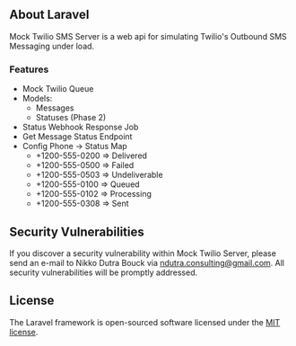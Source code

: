 
## About Laravel

Mock Twilio SMS Server is a web api for simulating Twilio's Outbound SMS Messaging under load.


### Features

- Mock Twilio Queue
- Models:
  - Messages
  - Statuses (Phase 2)
- Status Webhook Response Job
- Get Message Status Endpoint
- Config Phone → Status Map
  - +1200-555-0200 => Delivered
  - +1200-555-0500 => Failed
  - +1200-555-0503 => Undeliverable
  - +1200-555-0100 => Queued
  - +1200-555-0102 => Processing
  - +1200-555-0308 => Sent


## Security Vulnerabilities

If you discover a security vulnerability within Mock Twilio Server, please send an e-mail to Nikko Dutra Bouck via [ndutra.consulting@gmail.com](mailto:ndutra.consulting@gmail.com). All security vulnerabilities will be promptly addressed.

## License

The Laravel framework is open-sourced software licensed under the [MIT license](https://opensource.org/licenses/MIT).
